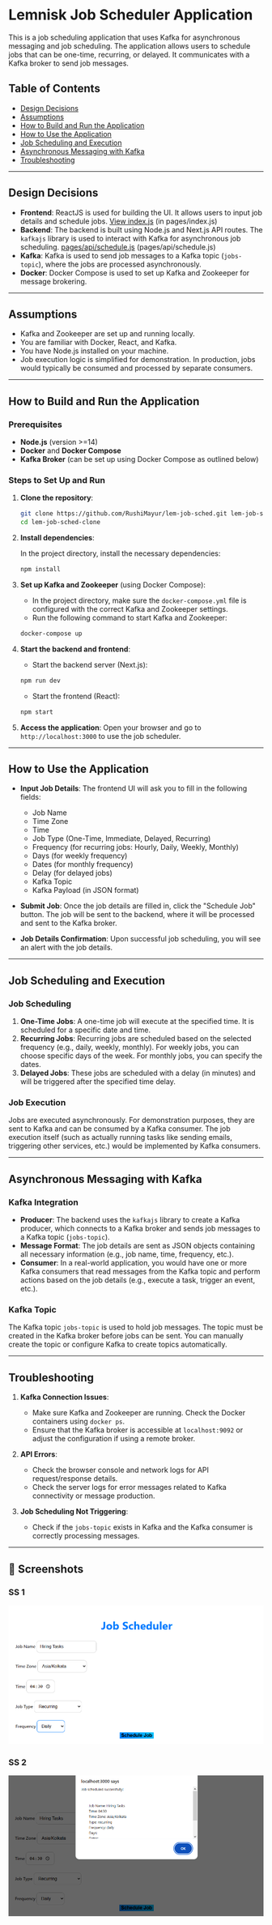 # Lemnisk Job Scheduler Application

This is a job scheduling application that uses Kafka for asynchronous messaging and job scheduling. The application allows users to schedule jobs that can be one-time, recurring, or delayed. It communicates with a Kafka broker to send job messages.

## Table of Contents

- [Design Decisions](#design-decisions)
- [Assumptions](#assumptions)
- [How to Build and Run the Application](#how-to-build-and-run-the-application)
- [How to Use the Application](#how-to-use-the-application)
- [Job Scheduling and Execution](#job-scheduling-and-execution)
- [Asynchronous Messaging with Kafka](#asynchronous-messaging-with-kafka)
- [Troubleshooting](#troubleshooting)

---

## Design Decisions

- **Frontend**: ReactJS is used for building the UI. It allows users to input job details and schedule jobs. [View index.js](https://github.com/RushiMayur/lem-job-sched/blob/main/pages/index.js)
 (in pages/index.js)
- **Backend**: The backend is built using Node.js and Next.js API routes. The `kafkajs` library is used to interact with Kafka for asynchronous job scheduling. [pages/api/schedule.js](pages/api/schedule.js)
 (pages/api/schedule.js)
- **Kafka**: Kafka is used to send job messages to a Kafka topic (`jobs-topic`), where the jobs are processed asynchronously.
- **Docker**: Docker Compose is used to set up Kafka and Zookeeper for message brokering.

---

## Assumptions

- Kafka and Zookeeper are set up and running locally.
- You are familiar with Docker, React, and Kafka.
- You have Node.js installed on your machine.
- Job execution logic is simplified for demonstration. In production, jobs would typically be consumed and processed by separate consumers.

---

## How to Build and Run the Application

### Prerequisites

- **Node.js** (version >=14)
- **Docker** and **Docker Compose**
- **Kafka Broker** (can be set up using Docker Compose as outlined below)

### Steps to Set Up and Run

1. **Clone the repository**:

   ```bash
   git clone https://github.com/RushiMayur/lem-job-sched.git lem-job-sched-clone
   cd lem-job-sched-clone
   ```

2. **Install dependencies**:

   In the project directory, install the necessary dependencies:

   ```bash
   npm install
   ```

3. **Set up Kafka and Zookeeper** (using Docker Compose):

   - In the project directory, make sure the `docker-compose.yml` file is configured with the correct Kafka and Zookeeper settings.
   - Run the following command to start Kafka and Zookeeper:

   ```bash
   docker-compose up
   ```

4. **Start the backend and frontend**:

   - Start the backend server (Next.js):

   ```bash
   npm run dev
   ```

   - Start the frontend (React):

   ```bash
   npm start
   ```

5. **Access the application**:
   Open your browser and go to `http://localhost:3000` to use the job scheduler.

---

## How to Use the Application

- **Input Job Details**: The frontend UI will ask you to fill in the following fields:
  - Job Name
  - Time Zone
  - Time
  - Job Type (One-Time, Immediate, Delayed, Recurring)
  - Frequency (for recurring jobs: Hourly, Daily, Weekly, Monthly)
  - Days (for weekly frequency)
  - Dates (for monthly frequency)
  - Delay (for delayed jobs)
  - Kafka Topic
  - Kafka Payload (in JSON format)

- **Submit Job**: Once the job details are filled in, click the "Schedule Job" button. The job will be sent to the backend, where it will be processed and sent to the Kafka broker.

- **Job Details Confirmation**: Upon successful job scheduling, you will see an alert with the job details.

---

## Job Scheduling and Execution

### Job Scheduling

1. **One-Time Jobs**: A one-time job will execute at the specified time. It is scheduled for a specific date and time.
2. **Recurring Jobs**: Recurring jobs are scheduled based on the selected frequency (e.g., daily, weekly, monthly). For weekly jobs, you can choose specific days of the week. For monthly jobs, you can specify the dates.
3. **Delayed Jobs**: These jobs are scheduled with a delay (in minutes) and will be triggered after the specified time delay.

### Job Execution

Jobs are executed asynchronously. For demonstration purposes, they are sent to Kafka and can be consumed by a Kafka consumer. The job execution itself (such as actually running tasks like sending emails, triggering other services, etc.) would be implemented by Kafka consumers.

---

## Asynchronous Messaging with Kafka

### Kafka Integration

- **Producer**: The backend uses the `kafkajs` library to create a Kafka producer, which connects to a Kafka broker and sends job messages to a Kafka topic (`jobs-topic`).
- **Message Format**: The job details are sent as JSON objects containing all necessary information (e.g., job name, time, frequency, etc.).
- **Consumer**: In a real-world application, you would have one or more Kafka consumers that read messages from the Kafka topic and perform actions based on the job details (e.g., execute a task, trigger an event, etc.).

### Kafka Topic

The Kafka topic `jobs-topic` is used to hold job messages. The topic must be created in the Kafka broker before jobs can be sent. You can manually create the topic or configure Kafka to create topics automatically.

---


## Troubleshooting

1. **Kafka Connection Issues**:
   - Make sure Kafka and Zookeeper are running. Check the Docker containers using `docker ps`.
   - Ensure that the Kafka broker is accessible at `localhost:9092` or adjust the configuration if using a remote broker.

2. **API Errors**:
   - Check the browser console and network logs for API request/response details.
   - Check the server logs for error messages related to Kafka connectivity or message production.

3. **Job Scheduling Not Triggering**:
   - Check if the `jobs-topic` exists in Kafka and the Kafka consumer is correctly processing messages.

---
## 📸 Screenshots

### SS 1
![Example](public/images/example.png)

### SS 2
![Example 2](public/images/example2.png)
